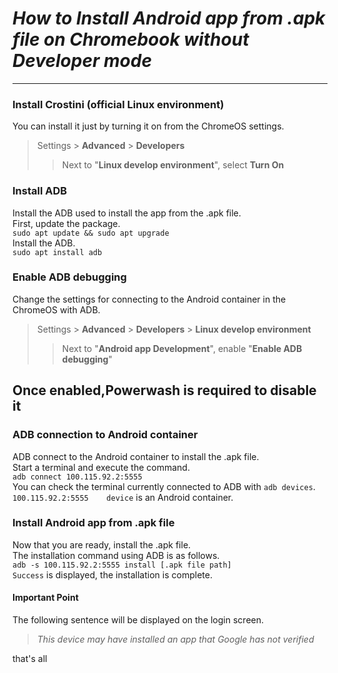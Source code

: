 # *How to Install Android app from .apk file on Chromebook without Developer mode*
---

### Install Crostini (official Linux environment)
You can install it just by turning it on from the ChromeOS settings.  
> Settings > **Advanced** > **Developers**
>> Next to "**Linux develop environment**", select **Turn On**

### Install ADB
Install the ADB used to install the app from the .apk file.  
First, update the package.  
``` sudo apt update && sudo apt upgrade ```  
Install the ADB.  
``` sudo apt install adb ```  

### Enable ADB debugging
Change the settings for connecting to the Android container in the ChromeOS with ADB.  
> Settings > **Advanced** > **Developers** > **Linux develop environment**
>>Next to "**Android app Development**", enable "**Enable ADB debugging**"
## Once enabled,**Powerwash** is required to disable it

### ADB connection to Android container
ADB connect to the Android container to install the .apk file.  
Start a terminal and execute the command.  
``` adb connect 100.115.92.2:5555 ```  
You can check the terminal currently connected to ADB with ` adb devices `.  
` 100.115.92.2:5555    device ` is an Android container.  

### Install Android app from .apk file
Now that you are ready, install the .apk file.  
The installation command using ADB is as follows.  
``` adb -s 100.115.92.2:5555 install [.apk file path] ```  
` Success ` is displayed, the installation is complete.  

#### Important Point
The following sentence will be displayed on the login screen.  
> *This device may have installed an app that Google has not verified*

that's all
